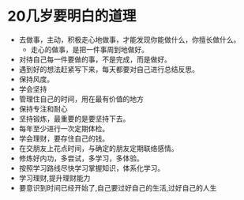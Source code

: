 # 20几岁要明白的道理
- 去做事，主动，积极走心地做事，才能发现你能做什么，你擅长做什么。
  - 走心的做事，是把一件事周到地做好。
- 对待自己每一件要做的事，不是完成，而是做好。
- 遇到好的想法赶紧写下来，每天都要对自己进行总结反思。
- 保持风度。
- 学会坚持
- 管理住自己的时间，用在最有价值的地方
- 保持专注和耐心
- 坚持锻炼，最重要的是要坚持下去。
- 每年至少进行一次定期体检。
- 学会理财，要存住自己的钱。
- 在交朋友上花点时间，与确定的朋友定期联络感情。
- 修炼好内功，多尝试，多学习，多体验。
- 按照学习路线尽快学习掌握知识，体系化学习。
- 学习理财,提升理财能力
- 要意识到时间已经开始了,自己要过好自己的生活,过好自己的人生
